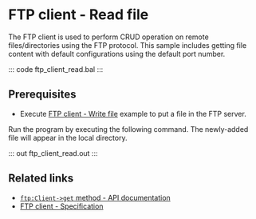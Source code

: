 # FTP client - Read file

The FTP client is used to perform CRUD operation on remote files/directories using the FTP protocol. This sample includes getting file content with default configurations using the default port number.

::: code ftp_client_read.bal :::

## Prerequisites
- Execute [FTP client - Write file](/learn/by-example/ftp-client-write) example to put a file in the FTP server.

Run the program by executing the following command. The newly-added file will appear in the local directory.

::: out ftp_client_read.out :::

## Related links
- [`ftp:Client->get` method - API documentation](https://lib.ballerina.io/ballerina/ftp/latest/clients/Client#get)
- [FTP client - Specification](/spec/ftp/#321-insecure-client)
